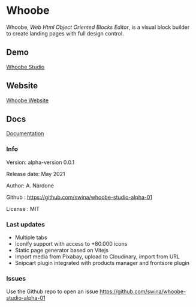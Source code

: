 # Whoobe

Whoobe, *Web Html Object Oriented Blocks Editor*, is a visual block builder to create landing pages with full design control.

## Demo

[Whoobe Studio](https://whoobe-studio-demo.vercel.app)


## Website

[Whoobe Website](https://whoobe.vercel.app)


## Docs
[Documentation](https://whoobe-docs.vercel.app)

### Info

Version: alpha-version 0.0.1

Release date: May 2021

Author: A. Nardone

Github : https://github.com/swina/whoobe-studio-alpha-01

License : MIT 


### Last updates

- Multiple tabs
- Iconify support with access to +80.000 icons
- Static page generator based on Vitejs
- Import media from Pixabay, upload to Cloudinary, import from URL
- Snipcart plugin integrated with products manager and frontsore plugin

### Issues 

Use the Github repo to open an issue https://github.com/swina/whoobe-studio-alpha-01

